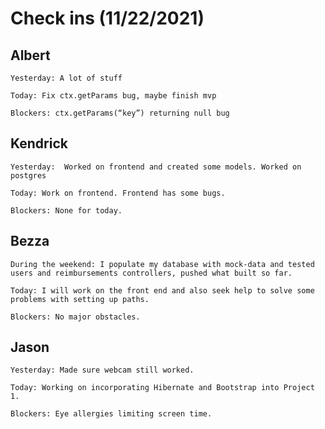 # Check ins (11/22/2021)

## Albert
    Yesterday: A lot of stuff

    Today: Fix ctx.getParams bug, maybe finish mvp

    Blockers: ctx.getParams(“key”) returning null bug

## Kendrick
    Yesterday:  Worked on frontend and created some models. Worked on postgres

    Today: Work on frontend. Frontend has some bugs.

    Blockers: None for today. 

## Bezza
    During the weekend: I populate my database with mock-data and tested users and reimbursements controllers, pushed what built so far.

    Today: I will work on the front end and also seek help to solve some problems with setting up paths.

    Blockers: No major obstacles.

## Jason
    Yesterday: Made sure webcam still worked.

    Today: Working on incorporating Hibernate and Bootstrap into Project 1.

    Blockers: Eye allergies limiting screen time.

